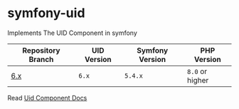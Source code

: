 # symfony-uid
Implements The UID Component in symfony

| Repository Branch | UID       Version | Symfony Version | PHP Version     |
|-------------------|-------------------|-----------------|-----------------|
| [6.x][2]          | `6.x`             | `5.4.x`         | `8.0` or higher |


Read [Uid Component Docs][1]

[1]: https://symfony.com/components/Uid
[2]: https://github.com/habibun/symfony-uid/tree/6.x
